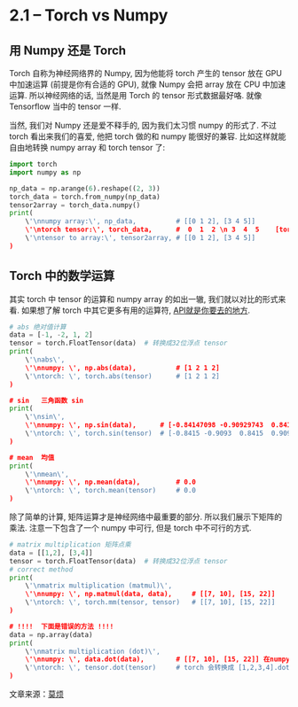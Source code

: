 # 2.1 – Torch vs Numpy

## 用 Numpy 还是 Torch

Torch 自称为神经网络界的 Numpy, 因为他能将 torch 产生的 tensor 放在 GPU 中加速运算 (前提是你有合适的 GPU), 就像 Numpy 会把 array 放在 CPU 中加速运算. 所以神经网络的话, 当然是用 Torch 的 tensor 形式数据最好咯. 就像 Tensorflow 当中的 tensor 一样.

当然, 我们对 Numpy 还是爱不释手的, 因为我们太习惯 numpy 的形式了. 不过 torch 看出来我们的喜爱, 他把 torch 做的和 numpy 能很好的兼容. 比如这样就能自由地转换 numpy array 和 torch tensor 了:

```py
import torch
import numpy as np

np_data = np.arange(6).reshape((2, 3))
torch_data = torch.from_numpy(np_data)
tensor2array = torch_data.numpy()
print(
    \'\nnumpy array:\', np_data,          # [[0 1 2], [3 4 5]]
    \'\ntorch tensor:\', torch_data,      #  0  1  2 \n 3  4  5    [torch.LongTensor of size 2x3]
    \'\ntensor to array:\', tensor2array, # [[0 1 2], [3 4 5]]
)
```

## Torch 中的数学运算

其实 torch 中 tensor 的运算和 numpy array 的如出一辙, 我们就以对比的形式来看. 如果想了解 torch 中其它更多有用的运算符, [API就是你要去的地方](https://www.pytorchtutorial.com/goto/http://pytorch.org/docs/torch.html#math-operations).

```py
# abs 绝对值计算
data = [-1, -2, 1, 2]
tensor = torch.FloatTensor(data)  # 转换成32位浮点 tensor
print(
    \'\nabs\',
    \'\nnumpy: \', np.abs(data),          # [1 2 1 2]
    \'\ntorch: \', torch.abs(tensor)      # [1 2 1 2]
)

# sin   三角函数 sin
print(
    \'\nsin\',
    \'\nnumpy: \', np.sin(data),      # [-0.84147098 -0.90929743  0.84147098  0.90929743]
    \'\ntorch: \', torch.sin(tensor)  # [-0.8415 -0.9093  0.8415  0.9093]
)

# mean  均值
print(
    \'\nmean\',
    \'\nnumpy: \', np.mean(data),         # 0.0
    \'\ntorch: \', torch.mean(tensor)     # 0.0
)
```

除了简单的计算, 矩阵运算才是神经网络中最重要的部分. 所以我们展示下矩阵的乘法. 注意一下包含了一个 numpy 中可行, 但是 torch 中不可行的方式.

```py
# matrix multiplication 矩阵点乘
data = [[1,2], [3,4]]
tensor = torch.FloatTensor(data)  # 转换成32位浮点 tensor
# correct method
print(
    \'\nmatrix multiplication (matmul)\',
    \'\nnumpy: \', np.matmul(data, data),     # [[7, 10], [15, 22]]
    \'\ntorch: \', torch.mm(tensor, tensor)   # [[7, 10], [15, 22]]
)

# !!!!  下面是错误的方法 !!!!
data = np.array(data)
print(
    \'\nmatrix multiplication (dot)\',
    \'\nnumpy: \', data.dot(data),        # [[7, 10], [15, 22]] 在numpy 中可行
    \'\ntorch: \', tensor.dot(tensor)     # torch 会转换成 [1,2,3,4].dot([1,2,3,4) = 30.0
)
```

文章来源：[莫烦](https://www.pytorchtutorial.com/goto/https://morvanzhou.github.io/)